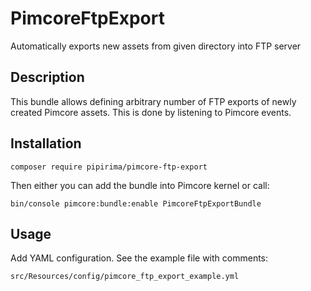 # PimcoreFtpExport
Automatically exports new assets from given directory into FTP server

## Description

This bundle allows defining arbitrary number of FTP exports of newly created Pimcore assets.
This is done by listening to Pimcore events.

## Installation

```shell
composer require pipirima/pimcore-ftp-export
```

Then either you can add the bundle into Pimcore kernel or call:

```shell
bin/console pimcore:bundle:enable PimcoreFtpExportBundle
```

## Usage

Add YAML configuration. See the example file with comments:

```shell
src/Resources/config/pimcore_ftp_export_example.yml
```

